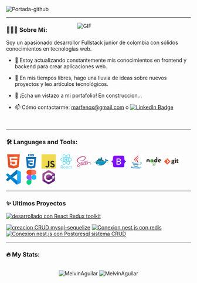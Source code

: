 ![Portada-github](https://github.com/user-attachments/assets/cb4d59fd-8eb7-4c01-b4a6-e64af258d82b)

---
<img align="right" alt="GIF" src="https://github-production-user-asset-6210df.s3.amazonaws.com/140569595/356784447-3bf8f9af-fa1d-4e45-a9e2-7326e841b501.gif?X-Amz-Algorithm=AWS4-HMAC-SHA256&X-Amz-Credential=AKIAVCODYLSA53PQK4ZA%2F20240810%2Fus-east-1%2Fs3%2Faws4_request&X-Amz-Date=20240810T024638Z&X-Amz-Expires=300&X-Amz-Signature=4ffb7770d0cfc216cdde97100e85543801a0b5203db47b9381ffe9e0277110fb&X-Amz-SignedHeaders=host&actor_id=140569595&key_id=0&repo_id=840490682" width="310px"/>


### 👨🏽‍💻 Sobre Mi:

Soy un apasionado desarrollor Fullstack junior de colombia con sólidos conocimientos en tecnologías web.

- 🤖 Estoy actualizando constantemente mis conocimientos en frontend y backend para crear aplicaciones web.
  
- 💫 En mis tiempos libres, hago una lluvia de ideas sobre nuevos proyectos y leo artículos tecnológicos.

- 🎰 ¡Echa un vistazo a mi portafolio! En construccion...

- 📫 Cómo contactarme: marfenox@gmail.com o  <a href="https://www.linkedin.com/in/luis-fernando-garcia-85143b2a5" >
      <img src="https://img.shields.io/badge/LinkedIn-blue?style=for-the-badge&logo=linkedin&logoColor=white" alt="LinkedIn Badge"/>
    </a>
<br>

---


### 🛠️ Languages and Tools:

<div>
  <img src="https://github.com/devicons/devicon/blob/master/icons/html5/html5-original.svg" title="HTML5" alt="HTML" width="40" height="40"/>&nbsp;
  <img src="https://github.com/devicons/devicon/blob/master/icons/css3/css3-plain-wordmark.svg" title="CSS3" alt="CSS" width="40" height="40"/>&nbsp;
  <img src="https://github.com/devicons/devicon/blob/master/icons/javascript/javascript-original.svg" title="JavaScript" alt="JavaScript" width="40" height="40"/>&nbsp;
  <img src="https://github.com/devicons/devicon/blob/master/icons/react/react-original-wordmark.svg" title="React" alt="React" width="40" height="40"/>&nbsp;
  <img src="https://github.com/devicons/devicon/blob/master/icons/sass/sass-original.svg" title="SASS" alt="SASS" width="40" height="40"/>&nbsp;
   <img src="https://github.com/devicons/devicon/blob/master/icons/docker/docker-original.svg" title="SASS" alt="SASS" width="40" height="40"/>&nbsp;
  <img src="https://github.com/devicons/devicon/blob/master/icons/bootstrap/bootstrap-original.svg" title="Bootstrap" alt="Bootstrap" width="40" height="40"/>&nbsp;
  <img src="https://github.com/devicons/devicon/blob/master/icons/java/java-original.svg" title="Java" alt="Java" width="40" height="40"/>&nbsp;
  <img src="https://github.com/devicons/devicon/blob/master/icons/nodejs/nodejs-original-wordmark.svg" title="NodeJS" alt="NodeJS" width="40" height="40"/>&nbsp;
  <img src="https://github.com/devicons/devicon/blob/master/icons/git/git-original-wordmark.svg" title="Git" **alt="Git" width="40" height="40"/>
  <img src="https://github.com/devicons/devicon/blob/master/icons/vscode/vscode-original.svg" title="VScode" alt="VScode" width="40" height="40"/>&nbsp;
  <img src="https://github.com/devicons/devicon/blob/master/icons/figma/figma-original.svg" title="Figma" alt="Figma" width="40" height="40"/>&nbsp;
  <img src="https://github.com/devicons/devicon/blob/master/icons/csharp/csharp-original.svg" title="csharp" alt="csharp" width="40" height="40"/>&nbsp;
</div>

---

### ✨ Ultimos Proyectos 

<a href="https://github.com/refegar/shabu-compras-react-redux-toolkit"><img width="320" src="https://github-readme-stats.vercel.app/api/pin/?username=refegar&repo=shabu-compras-react-redux-toolkit&theme=react&bg_color=161B22&title_color=58A6FF&hide_border=true&icon_color=F8D866&show_icons=false&show_description=false" alt="desarrollado con React Redux toolkit"></a>

<a href="https://github.com/refegar/redis-api-carrito-sequelize">
<img width="320" src="https://github-readme-stats.vercel.app/api/pin/?username=refegar&repo=redis-api-carrito-sequelize&theme=react&bg_color=161B22&title_color=58A6FF&hide_border=true&icon_color=F8D866&show_icons=false&show_description=false" alt="creacion CRUD mysql-sequelize"></a>

<a href="https://github.com/refegar/redis-api-carrito-sequelize">
<img width="320" src="https://github-readme-stats.vercel.app/api/pin/?username=refegar&repo=redis-api-nestjs-crud&theme=react&bg_color=161B22&title_color=58A6FF&hide_border=true&icon_color=F8D866&show_icons=false&show_description=false" alt="Conexion nest.js con redis"></a>

<a href="https://github.com/refegar/postgresql-api-nestjs-crud">
<img width="320" src="https://github-readme-stats.vercel.app/api/pin/?username=refegar&repo=postgresql-api-nestjs-crud&theme=react&bg_color=161B22&title_color=58A6FF&hide_border=true&icon_color=F8D866&show_icons=false&show_description=false" alt="Conexion nest.js con Postgresql sistema CRUD"></a>

---

### 🔥 My Stats:
<br>
<div align="center">
<img src="https://github-readme-stats.vercel.app/api?username=refegar&show_icons=true&theme=tokyonight&count_private=true" alt="MelvinAguilar" width="420"/>&nbsp;<img src="https://github-readme-stats.vercel.app/api/top-langs/?username=refegar&layout=compact&theme=tokyonight" alt="MelvinAguilar" height="165">
</div>

###
